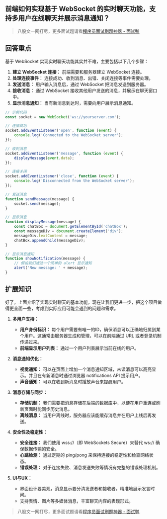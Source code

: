 ## 前端如何实现基于 WebSocket 的实时聊天功能，支持多用户在线聊天并展示消息通知？
> 八股文一网打尽，更多面试题请看[程序员面试刷题神器 - 面试鸭](https://www.mianshiya.com/)

## 回答重点
基于 WebSocket 实现实时聊天功能其实并不难，主要包括以下几个步骤：

1) **建立 WebSocket 连接：** 前端需要和服务器建立 WebSocket 连接。
2) **处理连接事件：** 连接成功、收到消息、出错、关闭连接等事件需要处理。
3) **发送消息：** 用户输入消息后，通过 WebSocket 把消息发送到服务器。
4) **接收消息：** 通过 WebSocket 接收其他用户发送的消息，并展示在聊天窗口中。
5) **显示消息通知：** 当有新消息到达时，需要向用户展示消息通知。

```javascript
// 示例代码
const socket = new WebSocket('ws://yourserver.com');

// 连接成功
socket.addEventListener('open', function (event) {
    console.log('Connected to the WebSocket server');
});

// 收到消息
socket.addEventListener('message', function (event) {
    displayMessage(event.data);
});

// 连接关闭
socket.addEventListener('close', function (event) {
    console.log('Disconnected from the WebSocket server');
});

// 发送消息
function sendMessage(message) {
    socket.send(message);
}

// 显示消息
function displayMessage(message) {
    const chatBox = document.getElementById('chatBox');
    const messageDiv = document.createElement('div');
    messageDiv.textContent = message;
    chatBox.appendChild(messageDiv);
}

// 显示消息通知
function showNotification(message) {
    // 假设我们通过一个简单的 alert 显示通知
    alert('New message: ' + message);
}
```

## 扩展知识
好了，上面介绍了实现实时聊天的基本功能，现在让我们更进一步，把这个项目做得更全面一些，考虑到实际应用可能会遇到的问题和需求。

1) **多用户支持：**
   - **用户身份标识：** 每个用户需要有唯一的ID，确保消息可以正确地归属到某个用户。这通常由服务器生成和管理，可以在前端通过 URL 或者登录机制传递过来。
   - **前端显示用户列表：** 通过一个用户列表展示当前在线的用户。

2) **消息通知优化：**
   - **视觉通知：** 可以在页面上增加一个消息通知区域，未读消息可以高亮显示。并且在有新消息时通过浏览器 notifications API 提示用户。
   - **声音通知：** 可以在收到新消息时播放声音来提醒用户。

3) **消息存储与同步：**
   - **存储机制：** 我们需要把消息存储在后端的数据库中，以便在用户重连或刷新页面时能同步历史消息。
   - **离线消息：** 当用户离线时，服务器应该能缓存消息并在用户上线后再发送。

4) **安全性及稳定性：**
   - **安全连接：** 我们使用 wss://（即 WebSockets Secure）来替代 ws:// 确保数据传输的安全。
   - **心跳检测：** 通过定期的 ping/pong 来保持连接的稳定性和检查网络状态。
   - **错误处理：** 对于连接失败、消息发送失败等情况有完整的错误处理机制。

5) **UI与UX：**
   - 界面设计要美观，消息显示要分清发送者和接收者，精准地展示发言时间。
   - 支持表情、图片等多媒体消息，丰富聊天内容的表现形式。



> 八股文一网打尽，更多面试题请看[程序员面试刷题神器 - 面试鸭](https://www.mianshiya.com/)